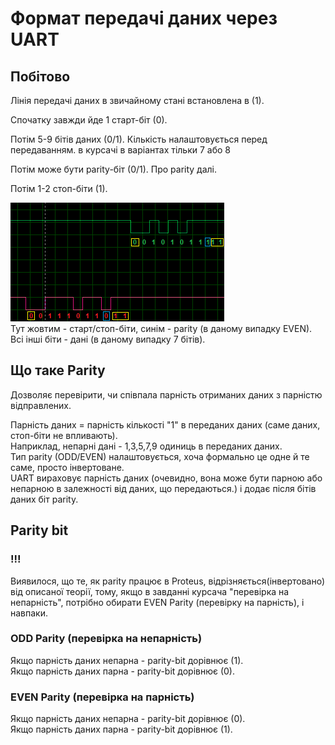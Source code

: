 # Формат передачі даних через UART



## Побітово
Лінія передачі даних в звичайному стані встановлена в (1).

Спочатку завжди йде 1 старт-біт (0).

Потім 5-9 бітів даних (0/1). Кількість налаштовується перед передаванням. в курсачі в варіантах тільки 7 або 8

Потім може бути parity-біт (0/1). Про parity далі.

Потім 1-2 стоп-біти (1).

![розшифровка побітово](../pic/bitsexplained.png)  
Тут жовтим - старт/стоп-біти, синім - parity (в даному випадку EVEN). Всі інші біти - дані (в даному випадку 7 бітів).

## Що таке Parity
Дозволяє перевірити, чи співпала парність отриманих даних з парністю відправлених.

Парність даних = парність кількості "1" в переданих даних (саме даних, стоп-біти не впливають).  
Наприклад, непарні дані - 1,3,5,7,9 одиниць в переданих даних.  
Тип parity (ODD/EVEN) налаштовується, хоча формально це одне й те саме, просто інвертоване.  
UART вираховує парність даних (очевидно, вона може бути парною або непарною в залежності від даних, що передаються.) і додає після бітів даних біт parity.

## Parity bit

### !!!
Виявилося, що те, як parity працює в Proteus, відрізняється(інвертовано) від описаної теорії, тому, якщо в завданні курсача "перевірка на непарність", потрібно обирати EVEN Parity (перевірку на парність), і навпаки.
### ODD Parity (перевірка на непарність)
Якщо парність даних непарна - parity-bit дорівнює (1).  
Якщо парність даних парна - parity-bit дорівнює (0).
### EVEN Parity (перевірка на парність)
Якщо парність даних непарна - parity-bit дорівнює (0).  
Якщо парність даних парна - parity-bit дорівнює (1).
